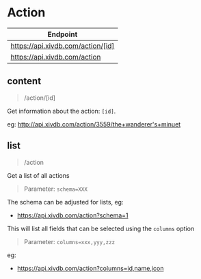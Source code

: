 # Action

|Endpoint|
|---|
|https://api.xivdb.com/action/[id]|
|https://api.xivdb.com/action|

## content

> /action/[id]

Get information about the action: `[id]`.

eg: http://api.xivdb.com/action/3559/the+wanderer's+minuet

## list

> /action

Get a list of all actions

> Parameter: `schema=XXX`

The schema can be adjusted for lists, eg:

- https://api.xivdb.com/action?schema=1

This will list all fields that can be selected using the `columns` option

> Parameter: `columns=xxx,yyy,zzz`

eg: 

- https://api.xivdb.com/action?columns=id,name,icon

